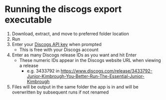 # Running the discogs export executable

1. Download, extract, and move to preferred folder location
2. Run
3. Enter your [Discogs API key](https://www.discogs.com/settings/developers) when prompted
   * This is free with your Discogs account
4. Enter as many Discogs release IDs as you want and hit Enter
   * These numeric IDs appear in the Discogs website URL when viewing a release
     - e.g. 3433792 in https://www.discogs.com/release/3433792-Junior-Kimbrough-You-Better-Run-The-Essential-Junior-Kimbrough
5. Files will be output in the same folder the app is in and will be overwritten by subsequent runs if not renamed
